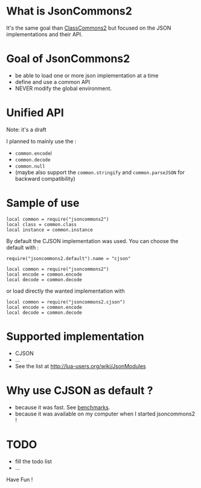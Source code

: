 
# What is JsonCommons2

It's the same goal than [ClassCommons2](https://github.com/tst2005/lua-jsoncommons2)
but focused on the JSON implementations and their API.


# Goal of JsonCommons2

 * be able to load one or more json implementation at a time
 * define and use a common API
 *  NEVER modify the global environment.


# Unified API

Note: it's a draft

I planned to mainly use the :
 * `common.encode`i
 * `common.decode`
 * `common.null`
 * (maybe also support the `common.stringify` and `common.parseJSON` for backward compatibility)


# Sample of use

```
local common = require("jsoncommons2")
local class = common.class
local instance = common.instance
```

By default the CJSON implementation was used.
You can choose the default with :

```
require("jsoncommons2.default").name = "cjson"

local common = require("jsoncommons2")
local encode = common.encode
local decode = common.decode
```

or load directly the wanted implementation with

```
local common = require("jsoncommons2.cjson")
local encode = common.encode
local decode = common.decode
```


# Supported implementation
 * CJSON
 * ...
 * See the list at http://lua-users.org/wiki/JsonModules


# Why use CJSON as default ?

 * because it was fast. See [benchmarks](http://www.kyne.com.au/~mark/software/lua-json-performance.html).
 * because it was available on my computer when I started jsoncommons2 !

# TODO

 * fill the todo list
 * ...


Have Fun !
